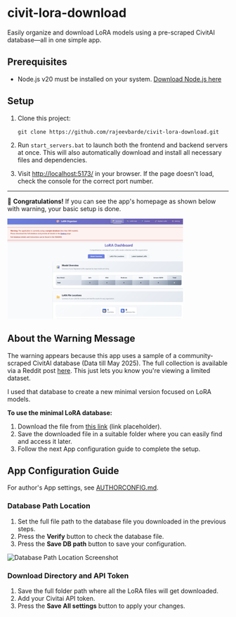 # civit-lora-download

Easily organize and download LoRA models using a pre-scraped CivitAI database—all in one simple app.

## Prerequisites
- Node.js v20 must be installed on your system. [Download Node.js here](https://nodejs.org/en/download)

## Setup

1. Clone this project:
   ```
   git clone https://github.com/rajeevbarde/civit-lora-download.git
   ```

2. Run `start_servers.bat` to launch both the frontend and backend servers at once. This will also automatically download and install all necessary files and dependencies.

3. Visit [http://localhost:5173/](http://localhost:5173/) in your browser. If the page doesn't load, check the console for the correct port number.

---

🎉 **Congratulations!** If you can see the app's homepage as shown below with warning, your basic setup is done.

<img src="docs/images/homepage_sampledb.png" alt="App Homepage Screenshot" width="400"/>

## About the Warning Message

The warning appears because this app uses a sample of a community-scraped CivitAI database (Data till May 2025). The full collection is available via a Reddit post [here](https://www.reddit.com/r/StableDiffusion/comments/1kfvt73/civitai_model_database_checkpoints_and_loras/). This just lets you know you're viewing a limited dataset.

I used that database to create a new minimal version focused on LoRA models.

**To use the minimal LoRA database:**

1. Download the file from [this link](#) (link placeholder).
2. Save the downloaded file in a suitable folder where you can easily find and access it later.
3. Follow the next App configuration guide to complete the setup.

## App Configuration Guide

For author's App settings, see [AUTHORCONFIG.md](AUTHORCONFIG.md).

### Database Path Location

1. Set the full file path to the database file you downloaded in the previous steps.
2. Press the **Verify** button to check the database file.
3. Press the **Save DB path** button to save your configuration.

![Database Path Location Screenshot](docs/images/db_path_location.png)

### Download Directory and API Token

1. Save the full folder path where all the LoRA files will get downloaded.
2. Add your Civitai API token.
3. Press the **Save All settings** button to apply your changes.
